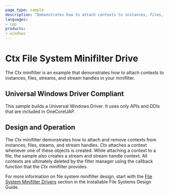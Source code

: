 ```yaml
---
page_type: sample
description: "Demonstrates how to attach contexts to instances, files, streams, and stream handles in your minifilter."
languages:
- cpp
products:
- windows
---
```


<!---
    name: Ctx File System Minifilter Driver
    platform: WDM
    language: cpp
    category: FileSystem
    description: Demonstrates how to attach contexts to instances, files, streams, and stream handles in your minifilter. 
    samplefwlink: http://go.microsoft.com/fwlink/p/?LinkId=617648
--->

# Ctx File System Minifilter Drive

The Ctx minifilter is an example that demonstrates how to attach contexts to instances, files, streams, and stream handles in your minifilter.

## Universal Windows Driver Compliant

This sample builds a Universal Windows Driver. It uses only APIs and DDIs that are included in OneCoreUAP.

## Design and Operation

The *Ctx* minifilter demonstrates how to attach and remove contexts from instances, files, steams, and stream handles. *Ctx* attaches a context whenever one of these objects is created. While attaching a context to a file, the sample also creates a stream and stream handle context. All contexts are ultimately deleted by the filter manager using the callback function that the *Ctx* minifilter provides.

For more information on file system minifilter design, start with the [File System Minifilter Drivers](http://msdn.microsoft.com/en-us/library/windows/hardware/ff540402) section in the Installable File Systems Design Guide.